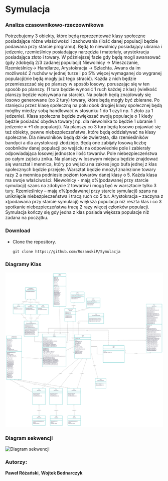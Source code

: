 # Symulacja

### Analiza czasownikowo-rzeczownikowa

Potrzebujemy 3 obiekty, które będą reprezentować klasy społeczne posiadające różne właściwości i zachowania (ilość danej populacji będzie podawana przy starcie programu). Będą to niewolnicy posiadający ubrania i jedzenie, rzemieślnicy posiadający narzędzia i materiały, arystokracja posiadająca złoto i towary. W późniejszej fazie gdy będą mogli awansować (gdy zdobędą 2/3 zadanej populacji) Niewolnicy -> Mieszczanie, Rzemieślnicy-> Handlarze, Arystokracja -> Szlachta. Awans da im możliwość 2 ruchów w jednej turze i po 5% więcej wymaganej do wygranej populacji(nie będą mogły już tego stracić).  Każda z nich będzie przemieszczać się po planszy w sposób losowy, poruszając się w ten sposób po planszy. (1 tura będzie wynosić 1 ruch każdej z klas) (wielkość planszy będzie wpisywana na starcie). Na polach będą znajdowały się losowo generowane (co 2 tury) towary, które będą mogły być zbierane. Po stanięciu przez klasę społeczną na polu obok drugiej klasy społecznej będą mógłby miedzy sobą handlować( w stosunku 1 do 1 czyli np. 1 złoto za 1 jedzenie). Klasa społeczna będzie zwiększać swoją populacje o 1 kiedy będzie posiadać obydwa towary( np. dla niewolnika to będzie 1 ubranie 1 jedzenie = +1 do populacji). Na planszy co 3 tury będą losowo pojawiać się też obiekty, pewne niebezpieczeństwa, które będą oddziaływać na klasy społeczne. Dla niewolników będą dzikie zwierzęta, dla rzemieślników bandyci a dla arystokracji złodzieje. Będą one zabijały losową liczbę osobników danej populacji po wejściu na odpowiednie pole i zabierały odpowiadająca losowej jednostce ilość towarów. Pole niebezpieczeństwa po całym zajściu znika. Na planszy w losowym miejscu będzie znajdować się warsztat i mennica, który po wejściu na zakres jego bufa jednej z klas społecznych będzie przejęte. Warsztat będzie mnożył znalezione towary razy 2 a mennica podniesie poziom towarów danej klasy o 5. Każda klasa ma swoje właściwości: Niewolnicy - mają x%(podawanej przy starcie symulacji) szans na zdobycie 2 towarów i mogą być w warsztacie tylko 3 tury. Rzemieślnicy – mają x%(podawanej przy starcie symulacji) szans na uniknięcie niebezpieczeństwa i tracą ruch co 5 tur.  Arystokracja – zaczyna z x(podawana przy starcie symulacji) większa populacja niż reszta klas i co 3 spotkanie niebezpieczeństwa tracą 2 razy więcej członków populacji. Symulacja kończy się gdy jedna z klas posiada większa populacje niż zadana na początku.

### Download 

* Clone the repository.
  ```
  git clone https://github.com/RozanskiP/Symulacja
  ```
### Diagramy Klas

![Diagramy Klas](https://github.com/RozanskiP/Symulacja/blob/master/Dokumentacja/Diagramy%20Klas.png)

### Diagram sekwencji

![Diagram sekwencji](https://github.com/RozanskiP/Symulacja/blob/master/Dokumentacja/Diagram%20sekwencji.png)



### Autorzy:
**Paweł Różański**, **Wojtek Bednarczyk**
